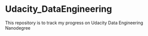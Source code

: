 # Udacity_DataEngineering
This repository is to track my progress on Udacity Data Engineering Nanodegree
